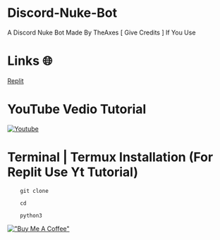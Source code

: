 # Discord-Nuke-Bot
A Discord Nuke Bot Made By TheAxes [ Give Credits ] If You Use

# Links 🌐

[Replit](https://replit.com/@AxeHelper/NukeBotByTheAxes?v=1)

# YouTube Vedio Tutorial 

[![Youtube](https://media.discordapp.net/attachments/984383210710507590/1001911829087391844/download_1.jpeg)](https://youtu.be/ifSuR7aChM8)

# **Terminal | Termux Installation (For Replit Use Yt Tutorial)**
```
    git clone 
```
```
    cd 
```
```
    python3 
```
[!["Buy Me A Coffee"](https://www.buymeacoffee.com/assets/img/custom_images/orange_img.png)](https://www.buymeacoffee.com/theaxes)
